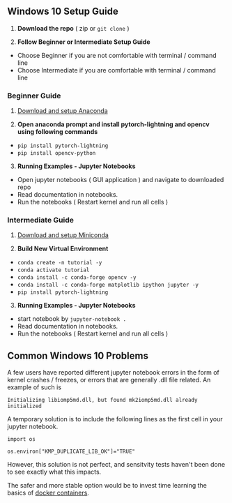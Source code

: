 ## Windows 10 Setup Guide

1) **Download the repo** ( zip or `git clone` )

2) **Follow Beginner or Intermediate Setup Guide**
- Choose Beginner if you are not comfortable with terminal / command line
- Choose Intermediate if you are comfortable with terminal / command line

### Beginner Guide 

1) [Download and setup Anaconda](https://docs.anaconda.com/anaconda/install/windows/)

2) **Open anaconda prompt and install pytorch-lightning and opencv using following commands**

- `pip install pytorch-lightning`
- `pip install opencv-python`

3) **Running Examples - Jupyter Notebooks**

- Open jupyter notebooks ( GUI application ) and navigate to downloaded repo
- Read documentation in notebooks. 
- Run the notebooks ( Restart kernel and run all cells )

### Intermediate Guide

1) [Download and setup Miniconda](https://docs.conda.io/en/latest/miniconda.html)

3) **Build New Virtual Environment**

- `conda create -n tutorial -y`
- `conda activate tutorial`
- `conda install -c conda-forge opencv -y`
- `conda install -c conda-forge matplotlib ipython jupyter -y`
- `pip install pytorch-lightning`

3) **Running Examples - Jupyter Notebooks**

- start notebook by `jupyter-notebook .`
- Read documentation in notebooks. 
- Run the notebooks ( Restart kernel and run all cells )

## Common Windows 10 Problems

A few users have reported different jupyter notebook errors in the form of kernel crashes / freezes, or errors that are generally .dll file related. An example of such is  

`Initializing libiomp5md.dll, but found mk2iomp5md.dll already initialized`

A temporary solution is to include the following lines as the first cell in your jupyter notebook.

`import os`

`os.environ["KMP_DUPLICATE_LIB_OK"]="TRUE"`

However, this solution is not perfect, and sensitvity tests haven't been done to see exactly what this impacts. 

The safer and more stable option would be to invest time learning the basics of [docker containers](https://www.docker.com/resources/what-container).
